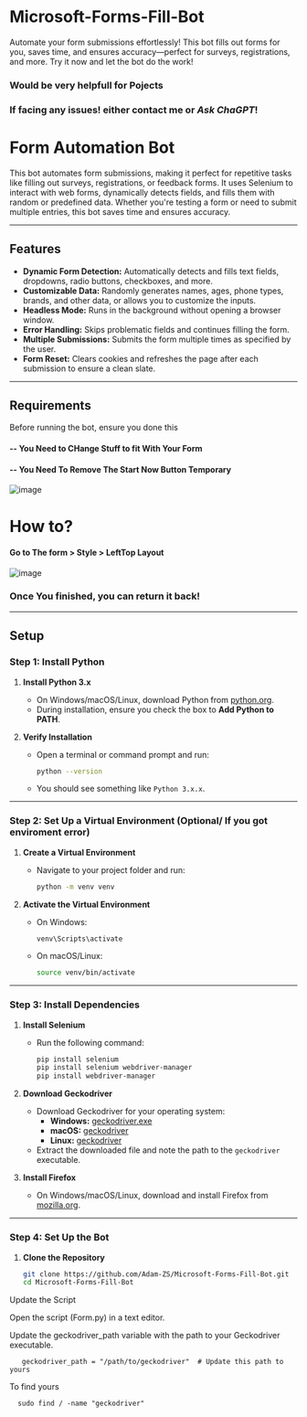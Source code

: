 # Microsoft-Forms-Fill-Bot
Automate your form submissions effortlessly! This bot fills out forms for you, saves time, and ensures accuracy—perfect for surveys, registrations, and more. Try it now and let the bot do the work!

### Would be very helpfull for Pojects
### If facing any issues! either contact me or *Ask ChaGPT*!

# Form Automation Bot

This bot automates form submissions, making it perfect for repetitive tasks like filling out surveys, registrations, or feedback forms. It uses Selenium to interact with web forms, dynamically detects fields, and fills them with random or predefined data. Whether you're testing a form or need to submit multiple entries, this bot saves time and ensures accuracy.

---

## Features

- **Dynamic Form Detection:** Automatically detects and fills text fields, dropdowns, radio buttons, checkboxes, and more.
- **Customizable Data:** Randomly generates names, ages, phone types, brands, and other data, or allows you to customize the inputs.
- **Headless Mode:** Runs in the background without opening a browser window.
- **Error Handling:** Skips problematic fields and continues filling the form.
- **Multiple Submissions:** Submits the form multiple times as specified by the user.
- **Form Reset:** Clears cookies and refreshes the page after each submission to ensure a clean slate.

---

## Requirements


Before running the bot, ensure you done this

#### -- You Need to CHange Stuff to fit With Your Form 
#### -- You Need To Remove The Start Now Button Temporary 

![image](https://github.com/user-attachments/assets/fbbfc313-3bcf-4171-be06-33a21ba303e2)

# How to?
#### Go to The form > Style > LeftTop Layout

![image](https://github.com/user-attachments/assets/8455b0ed-b034-41a9-b4d5-daa8a63c0d98)

### Once You finished, you can return it back!


---

## Setup

### Step 1: Install Python

1. **Install Python 3.x**
   - On Windows/macOS/Linux, download Python from [python.org](https://www.python.org/downloads/).
   - During installation, ensure you check the box to **Add Python to PATH**.

2. **Verify Installation**
   - Open a terminal or command prompt and run:
     ```bash
     python --version
     ```
   - You should see something like `Python 3.x.x`.

---

### Step 2: Set Up a Virtual Environment (Optional/ If you got enviroment error)

1. **Create a Virtual Environment**
   - Navigate to your project folder and run:
     ```bash
     python -m venv venv
     ```

2. **Activate the Virtual Environment**
   - On Windows:
     ```bash
     venv\Scripts\activate
     ```
   - On macOS/Linux:
     ```bash
     source venv/bin/activate

---

### Step 3: Install Dependencies

1. **Install Selenium**
   - Run the following command:
     ```bash
     pip install selenium
     pip install selenium webdriver-manager
     pip install webdriver-manager     


     ```

2. **Download Geckodriver**
   - Download Geckodriver for your operating system:
     - **Windows:** [geckodriver.exe](https://github.com/mozilla/geckodriver/releases/download/v0.32.0/geckodriver-v0.32.0-win64.zip)
     - **macOS:** [geckodriver](https://github.com/mozilla/geckodriver/releases/download/v0.32.0/geckodriver-v0.32.0-macos.tar.gz)
     - **Linux:** [geckodriver](https://github.com/mozilla/geckodriver/releases/download/v0.32.0/geckodriver-v0.32.0-linux64.tar.gz)
   - Extract the downloaded file and note the path to the `geckodriver` executable.

3. **Install Firefox**
   - On Windows/macOS/Linux, download and install Firefox from [mozilla.org](https://www.mozilla.org/firefox/).

---

### Step 4: Set Up the Bot

1. **Clone the Repository**
   ```bash
   git clone https://github.com/Adam-ZS/Microsoft-Forms-Fill-Bot.git
   cd Microsoft-Forms-Fill-Bot
   
Update the Script

Open the script (Form.py) in a text editor.

Update the geckodriver_path variable with the path to your Geckodriver executable.

       geckodriver_path = "/path/to/geckodriver"  # Update this path to yours
       
To find yours

      sudo find / -name "geckodriver"

